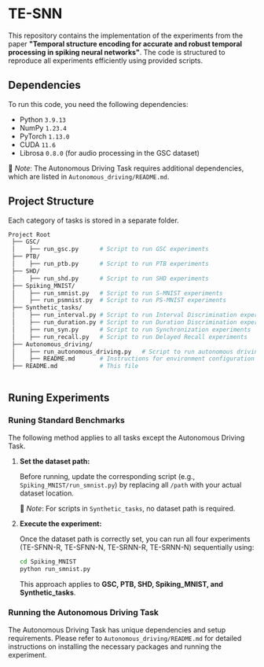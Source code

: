 # TE-SNN 

This repository contains the implementation of the experiments from the paper **"Temporal structure encoding for accurate and robust temporal processing in spiking neural networks"**. The code is structured to reproduce all experiments efficiently using provided scripts.

## Dependencies
To run this code, you need the following dependencies:

- Python `3.9.13`
- NumPy `1.23.4`
- PyTorch `1.13.0`
- CUDA `11.6` 
- Librosa `0.8.0` (for audio processing in the GSC dataset)

📌 *Note*: The Autonomous Driving Task requires additional dependencies, which are listed in `Autonomous_driving/README.md`.

## Project Structure

Each category of tasks is stored in a separate folder.

```graphql
Project Root
 ├── GSC/  
 │    ├── run_gsc.py      # Script to run GSC experiments 
 ├── PTB/  
 │    ├── run_ptb.py      # Script to run PTB experiments 
 ├── SHD/  
 │    ├── run_shd.py      # Script to run SHD experiments 
 ├── Spiking_MNIST/      
 │    ├── run_smnist.py   # Script to run S-MNIST experiments
 │    ├── run_psmnist.py  # Script to run PS-MNIST experiments
 ├── Synthetic_tasks/      
 │    ├── run_interval.py # Script to run Interval Discrimination experiments
 │    ├── run_duration.py # Script to run Duration Discrimination experiments
 │    ├── run_syn.py      # Script to run Synchronization experiments
 │    ├── run_recall.py   # Script to run Delayed Recall experiments
 ├── Autonomous_driving/  
 │    ├── run_autonomous_driving.py   # Script to run autonomous driving experiments
 │    ├── README.md       # Instructions for environment configuration and running autonomous driving experiments  
 ├── README.md            # This file
 
```

## Runing Experiments
### Runing Standard Benchmarks 

The following method applies to all tasks except the Autonomous Driving Task.
1. **Set the dataset path:** 

   Before running, update the corresponding script (e.g., `Spiking_MNIST/run_smnist.py`) by replacing all `/path` with your actual dataset location. 
  
    📌 *Note*: For scripts in `Synthetic_tasks`, no dataset path is required.


2. **Execute the experiment:**

   Once the dataset path is correctly set, you can run all four experiments (TE-SFNN-R, TE-SFNN-N, TE-SRNN-R, TE-SRNN-N) sequentially using:

    ```sh
    cd Spiking_MNIST
    python run_smnist.py
    ```
    This approach applies to **GSC, PTB, SHD, Spiking_MNIST, and Synthetic_tasks**. 

### Running the Autonomous Driving Task

The Autonomous Driving Task has unique dependencies and setup requirements. Please refer to `Autonomous_driving/README.md` for detailed instructions on installing the necessary packages and running the experiment.


